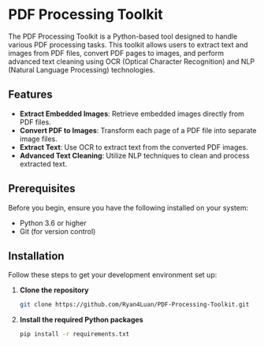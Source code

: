 # PDF Processing Toolkit

The PDF Processing Toolkit is a Python-based tool designed to handle various PDF processing tasks. This toolkit allows users to extract text and images from PDF files, convert PDF pages to images, and perform advanced text cleaning using OCR (Optical Character Recognition) and NLP (Natural Language Processing) technologies.

## Features

- **Extract Embedded Images**: Retrieve embedded images directly from PDF files.
- **Convert PDF to Images**: Transform each page of a PDF file into separate image files.
- **Extract Text**: Use OCR to extract text from the converted PDF images.
- **Advanced Text Cleaning**: Utilize NLP techniques to clean and process extracted text.

## Prerequisites

Before you begin, ensure you have the following installed on your system:
- Python 3.6 or higher
- Git (for version control)

## Installation

Follow these steps to get your development environment set up:

1. **Clone the repository**
   ```bash
   git clone https://github.com/Ryan4Luan/PDF-Processing-Toolkit.git

2. **Install the required Python packages**
   ```bash
   pip install -r requirements.txt

